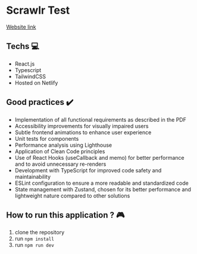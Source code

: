 # Scrawlr Test

<a href="https://scrawlr-test.netlify.app">Website link</a>

## Techs 💻

- React.js
- Typescript
- TailwindCSS
- Hosted on Netlify

## Good practices ✔️

- Implementation of all functional requirements as described in the PDF
- Accessibility improvements for visually impaired users
- Subtle frontend animations to enhance user experience
- Unit tests for components
- Performance analysis using Lighthouse
- Application of Clean Code principles
- Use of React Hooks (useCallback and memo) for better performance and to avoid unnecessary re-renders
- Development with TypeScript for improved code safety and maintainability
- ESLint configuration to ensure a more readable and standardized code
- State management with Zustand, chosen for its better performance and lightweight nature compared to other solutions

## How to run this application ? 🎮

1. clone the repository
2. run <code>npm install</code>
3. run <code>npm run dev</code>